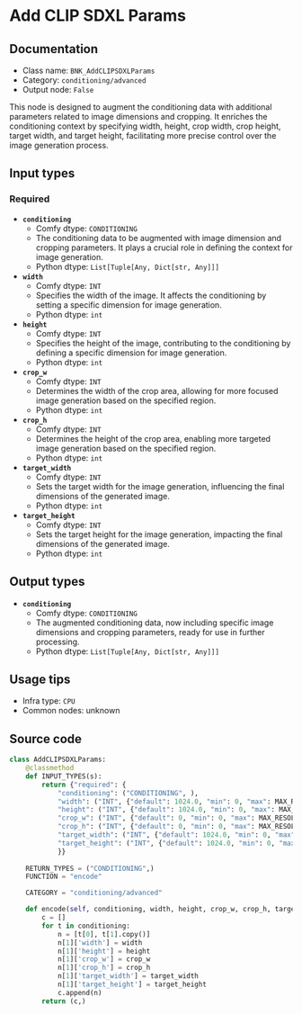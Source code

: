 # Add CLIP SDXL Params
## Documentation
- Class name: `BNK_AddCLIPSDXLParams`
- Category: `conditioning/advanced`
- Output node: `False`

This node is designed to augment the conditioning data with additional parameters related to image dimensions and cropping. It enriches the conditioning context by specifying width, height, crop width, crop height, target width, and target height, facilitating more precise control over the image generation process.
## Input types
### Required
- **`conditioning`**
    - Comfy dtype: `CONDITIONING`
    - The conditioning data to be augmented with image dimension and cropping parameters. It plays a crucial role in defining the context for image generation.
    - Python dtype: `List[Tuple[Any, Dict[str, Any]]]`
- **`width`**
    - Comfy dtype: `INT`
    - Specifies the width of the image. It affects the conditioning by setting a specific dimension for image generation.
    - Python dtype: `int`
- **`height`**
    - Comfy dtype: `INT`
    - Specifies the height of the image, contributing to the conditioning by defining a specific dimension for image generation.
    - Python dtype: `int`
- **`crop_w`**
    - Comfy dtype: `INT`
    - Determines the width of the crop area, allowing for more focused image generation based on the specified region.
    - Python dtype: `int`
- **`crop_h`**
    - Comfy dtype: `INT`
    - Determines the height of the crop area, enabling more targeted image generation based on the specified region.
    - Python dtype: `int`
- **`target_width`**
    - Comfy dtype: `INT`
    - Sets the target width for the image generation, influencing the final dimensions of the generated image.
    - Python dtype: `int`
- **`target_height`**
    - Comfy dtype: `INT`
    - Sets the target height for the image generation, impacting the final dimensions of the generated image.
    - Python dtype: `int`
## Output types
- **`conditioning`**
    - Comfy dtype: `CONDITIONING`
    - The augmented conditioning data, now including specific image dimensions and cropping parameters, ready for use in further processing.
    - Python dtype: `List[Tuple[Any, Dict[str, Any]]]`
## Usage tips
- Infra type: `CPU`
- Common nodes: unknown


## Source code
```python
class AddCLIPSDXLParams:
    @classmethod
    def INPUT_TYPES(s):
        return {"required": {
            "conditioning": ("CONDITIONING", ),
            "width": ("INT", {"default": 1024.0, "min": 0, "max": MAX_RESOLUTION}),
            "height": ("INT", {"default": 1024.0, "min": 0, "max": MAX_RESOLUTION}),
            "crop_w": ("INT", {"default": 0, "min": 0, "max": MAX_RESOLUTION}),
            "crop_h": ("INT", {"default": 0, "min": 0, "max": MAX_RESOLUTION}),
            "target_width": ("INT", {"default": 1024.0, "min": 0, "max": MAX_RESOLUTION}),
            "target_height": ("INT", {"default": 1024.0, "min": 0, "max": MAX_RESOLUTION}),
            }}
    
    RETURN_TYPES = ("CONDITIONING",)
    FUNCTION = "encode"

    CATEGORY = "conditioning/advanced"

    def encode(self, conditioning, width, height, crop_w, crop_h, target_width, target_height):
        c = []
        for t in conditioning:
            n = [t[0], t[1].copy()]
            n[1]['width'] = width
            n[1]['height'] = height
            n[1]['crop_w'] = crop_w
            n[1]['crop_h'] = crop_h
            n[1]['target_width'] = target_width
            n[1]['target_height'] = target_height
            c.append(n)
        return (c,)

```
